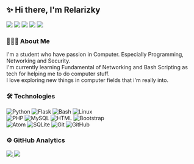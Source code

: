 ## ✨ Hi there, I'm Relarizky 

<a href="https://facebook.com/farel.py"><img src="https://img.shields.io/badge/-@farel.py-1877F2?style=flat&logo=Facebook&logoColor=white"/></a>
<a href="https://instagram.com/farel.py"><img src="https://img.shields.io/badge/-@farel.py_-E4405F?style=flat&logo=Instagram&logoColor=white"/></a>
<a href="https://www.linkedin.com/in/farel-ar/"><img src="https://img.shields.io/badge/-Relarizky-0077B5?style=flat&logo=Linkedin&logoColor=white"/></a>
<a href="https://github.com/relarizky"><img src="https://img.shields.io/github/followers/relarizky?style=social"></a>
<a href="https://github.com/relarizky"><img src="https://img.shields.io/github/stars/relarizky?style=social"></a>

### 👨🏻‍💻 About Me

I'm a student who have passion in Computer. Especially Programming, Networking and Security.\
I'm currently learning Fundamental of Networking and Bash Scripting as tech for helping me to do computer stuff.\
I love exploring new things in computer fields that i'm really into.

### 🛠 Technologies
![Python](https://img.shields.io/badge/-Python-05122A?style=flat&logo=python)
![Flask](https://img.shields.io/badge/-Flask-05122A?style=flat&logo=flask)
![Bash](https://img.shields.io/badge/-Bash-05122A?style=flat&logo=gnu-bash)
![Linux](https://img.shields.io/badge/-Linux-05122A?style=flat&logo=linux)\
![PHP](https://img.shields.io/badge/-PHP-05122A?style=flat&logo=php)
![MySQL](https://img.shields.io/badge/-MySQL-05122A?style=flat&logo=mysql)
![HTML](https://img.shields.io/badge/-HTML-05122A?style=flat&logo=html5)
![Bootstrap](https://img.shields.io/badge/-Bootstrap-05122A?style=flat&logo=bootstrap)\
![Atom](https://img.shields.io/badge/-Atom-05122A?style=flat&logo=atom)
![SQLite](https://img.shields.io/badge/-SQLite-05122A?style=flat&logo=sqlite)
![Git](https://img.shields.io/badge/-Git-05122A?style=flat&logo=git)
![GitHub](https://img.shields.io/badge/-GitHub-05122A?style=flat&logo=github)

### ⚙️ GitHub Analytics
<a href="https://github.com/anuraghazra/github-readme-stats">
  <img src="https://github-readme-stats.vercel.app/api?username=relarizky&show_icons=True">
  <img src="https://github-readme-stats.vercel.app/api/top-langs/?username=relarizky&layout=compact">
</a>
